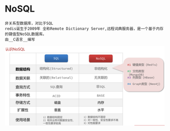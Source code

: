 # NoSQL
    非关系型数据库，对比于SQL
    redis诞生于2009年 全称Remote Dictionary Server,远程词典服务器，是一个基于内存的键值型NoSQL数据库。 
    由__C语言__编写
![alt text](SQLvsNoSQL.png)



